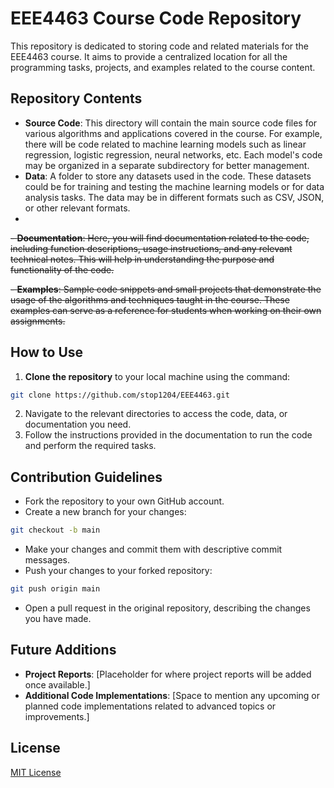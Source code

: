 # EEE4463 Course Code Repository

This repository is dedicated to storing code and related materials for the EEE4463 course. It aims to provide a centralized location for all the programming tasks, projects, and examples related to the course content.

## Repository Contents
- **Source Code**: This directory will contain the main source code files for various algorithms and applications covered in the course. For example, there will be code related to machine learning models such as linear regression, logistic regression, neural networks, etc. Each model's code may be organized in a separate subdirectory for better management.
- **Data**: A folder to store any datasets used in the code. These datasets could be for training and testing the machine learning models or for data analysis tasks. The data may be in different formats such as CSV, JSON, or other relevant formats.
- 
~~- **Documentation**: Here, you will find documentation related to the code, including function descriptions, usage instructions, and any relevant technical notes. This will help in understanding the purpose and functionality of the code.~~

~~- **Examples**: Sample code snippets and small projects that demonstrate the usage of the algorithms and techniques taught in the course. These examples can serve as a reference for students when working on their own assignments.~~

## How to Use
1. **Clone the repository** to your local machine using the command:
```bash
git clone https://github.com/stop1204/EEE4463.git
```
2. Navigate to the relevant directories to access the code, data, or documentation you need.
3. Follow the instructions provided in the documentation to run the code and perform the required tasks.

## Contribution Guidelines
- Fork the repository to your own GitHub account.
- Create a new branch for your changes:
```bash
git checkout -b main
```
- Make your changes and commit them with descriptive commit messages.
- Push your changes to your forked repository:
```bash
git push origin main
```
- Open a pull request in the original repository, describing the changes you have made.

## Future Additions
- **Project Reports**: [Placeholder for where project reports will be added once available.]
- **Additional Code Implementations**: [Space to mention any upcoming or planned code implementations related to advanced topics or improvements.]

## License
[MIT License](LICENSE)
